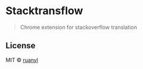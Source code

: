 # Stacktransflow

> Chrome extension for stackoverflow translation

## License

MIT © [ruanyl](https://github.com/ruanyl)
